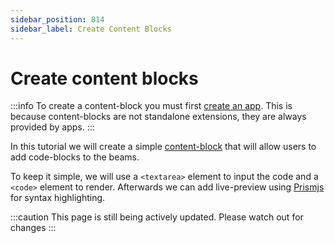 ```yaml
---
sidebar_position: 814
sidebar_label: Create Content Blocks
---
```


# Create content blocks
:::info
To create a content-block you must first [create an app](./create-an-app.md). This is because content-blocks are not standalone extensions, they are always provided by apps.
:::

In this tutorial we will create a simple [content-block](../extensions/content_blocks.md) that will allow users to add code-blocks to the beams.

To keep it simple, we will use a `<textarea>` element to input the code and a `<code>` element to render. Afterwards we can add live-preview using [Prismjs](https://github.com/PrismJS/prism/) for syntax highlighting.


:::caution
This page is still being actively updated. Please watch out for changes
:::
